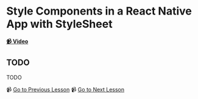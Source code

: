 # Style Components in a React Native App with StyleSheet

**[📹 Video](https://egghead.io/lessons/react-native-style-components-in-a-react-native-app-with-stylesheet)**

## TODO

TODO


📹 [Go to Previous Lesson](https://egghead.io/lessons/react-native-layout-react-native-components-with-flexbox)
📹 [Go to Next Lesson](TODO)
